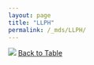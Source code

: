 ```yaml
---
layout: page
title: "LLPH"
permalink: /_mds/LLPH/
---
```


![](../../alns_9.28.22/aln_5HSAA059279_0.952.png?raw=true
)
[Back to Table](../../display)
